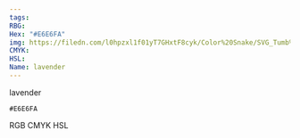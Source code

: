 ```yaml
---
tags:
RBG:
Hex: "#E6E6FA"
img: https://filedn.com/l0hpzxl1f01yT7GHxtF8cyk/Color%20Snake/SVG_Tumb%20Mass%20No%20Name/#E6E6FA.svg
CMYK:
HSL:
Name: lavender
---
```

lavender
```palette
#E6E6FA
```
RGB
CMYK
HSL